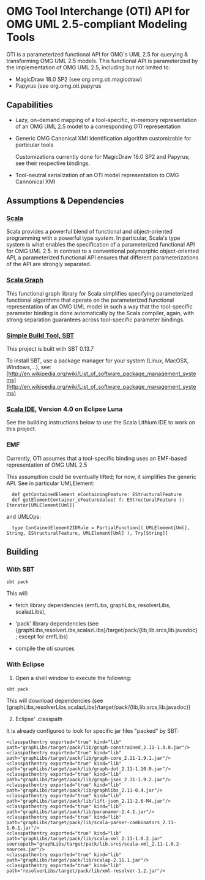 # OMG Tool Interchange (OTI) API for OMG UML 2.5-compliant Modeling Tools

OTI is a parameterized functional API for OMG's UML 2.5 for querying & transforming OMG UML 2.5 models.
This functional API is parameterized by the implementation of OMG UML 2.5, including but not limited to:
- MagicDraw 18.0 SP2 (see org.omg.oti.magicdraw)
- Papyrus (see org.omg.oti.papyrus

## Capabilities

- Lazy, on-demand mapping of a tool-specific, in-memory representation of an OMG UML 2.5 model 
  to a corresponding OTI representation
 
- Generic OMG Canonical XMI Identification algorithm customizable for particular tools

  Customizations currently done for MagicDraw 18.0 SP2 and Papyrus; see their respective bindings. 

- Tool-neutral serialization of an OTI model representation to OMG Cannonical XMI

## Assumptions & Dependencies

### [Scala](http://www.scala-lang.org)

Scala provides a powerful blend of functional and object-oriented programming with a powerful type system.
In particular, Scala's type system is what enables the specification of a parameterized functional API for OMG UML 2.5.
In contrast to a conventional polymorphic object-oriented API, a parameterized functional API ensures that different parameterizations of the API are strongly separated. 

### [Scala Graph](http://www.scala-graph.org)

This functional graph library for Scala simplifies specifying parameterized functional algorithms that operate on the parameterized functional representation of an OMG UML model in such a way that the tool-specific parameter binding is done automatically by the Scala compiler, again, with strong separation guarantees across tool-specific parameter bindings.

### [Simple Build Tool, SBT](http://www.scala-sbt.org/documentation.html)

This project is built with SBT 0.13.7

To install SBT, use a package manager for your system (Linux, MacOSX, Windows,...), see: [http://en.wikipedia.org/wiki/List_of_software_package_management_systems](http://en.wikipedia.org/wiki/List_of_software_package_management_systems)

### [Scala IDE](http://scala-ide.org), Version 4.0 on Eclipse Luna

See the building instructions below to use the Scala Lithium IDE to work on this project.

### EMF

Currently, OTI assumes that a tool-specific binding uses an EMF-based representation of OMG UML 2.5

This assumption could be eventually lifted; for now, it simplifies the generic API.
See in particular UMLElement:

```
  def getContainedElement_eContainingFeature: EStructuralFeature
  def getElementContainer_eFeatureValue( f: EStructuralFeature ): Iterator[UMLElement[Uml]]
```

and UMLOps:


```
  type ContainedElement2IDRule = PartialFunction[( UMLElement[Uml], String, EStructuralFeature, UMLElement[Uml] ), Try[String]]
```
 
## Building

### With SBT

```
sbt pack
```

This will:

- fetch library dependencies (emfLibs, graphLibs, resolverLibs, scalazLibs), 

- 'pack' library dependencies (see {graphLibs,resolverLibs,scalazLibs}/target/pack/{lib,lib.srcs,lib.javadoc}; except for emfLibs)

- compile the oti sources

### With Eclipse

1) Open a shell window to execute the following:

```
sbt pack
```

This will download dependencies (see {graphLibs,resolverLibs,scalazLibs}/target/pack/{lib,lib.srcs,lib.javadoc})

2) Eclipse' .classpath

It is already configured to look for specific jar files "packed" by SBT:

	<classpathentry exported="true" kind="lib" path="graphLibs/target/pack/lib/graph-constrained_2.11-1.9.0.jar"/>
	<classpathentry exported="true" kind="lib" path="graphLibs/target/pack/lib/graph-core_2.11-1.9.1.jar"/>
	<classpathentry exported="true" kind="lib" path="graphLibs/target/pack/lib/graph-dot_2.11-1.10.0.jar"/>
	<classpathentry exported="true" kind="lib" path="graphLibs/target/pack/lib/graph-json_2.11-1.9.2.jar"/>
	<classpathentry exported="true" kind="lib" path="graphLibs/target/pack/lib/graphlibs_2.11-0.4.jar"/>
	<classpathentry exported="true" kind="lib" path="graphLibs/target/pack/lib/lift-json_2.11-2.6-M4.jar"/>
	<classpathentry exported="true" kind="lib" path="graphLibs/target/pack/lib/paranamer-2.4.1.jar"/>
	<classpathentry exported="true" kind="lib" path="graphLibs/target/pack/lib/scala-parser-combinators_2.11-1.0.1.jar"/>
	<classpathentry exported="true" kind="lib" path="graphLibs/target/pack/lib/scala-xml_2.11-1.0.2.jar" sourcepath="graphLibs/target/pack/lib.srcs/scala-xml_2.11-1.0.2-sources.jar"/>
	<classpathentry exported="true" kind="lib" path="graphLibs/target/pack/lib/scalap-2.11.1.jar"/>
	<classpathentry exported="true" kind="lib" path="resolverLibs/target/pack/lib/xml-resolver-1.2.jar"/>
